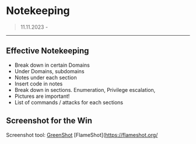 # Notekeeping
>11.11.2023 - 
---

## Effective Notekeeping

- Break down in certain Domains
- Under Domains, subdomains 
- Notes under each section
- Insert code in notes
- Break down in sections. Enumeration, Privilege escalation,
- Pictures are important!
- List of commands / attacks for each sections

## Screenshot for the Win

Screenshot tool:
[GreenShot](https://getgreenshot.org/downloads)
[FlameShot](https://flameshot.org/

